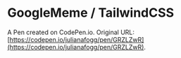 # GoogleMeme / TailwindCSS

A Pen created on CodePen.io. Original URL: [https://codepen.io/julianafogg/pen/GRZLZwR](https://codepen.io/julianafogg/pen/GRZLZwR).



